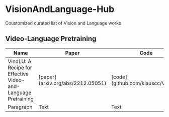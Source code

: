 # VisionAndLanguage-Hub
Coustomized curated list of Vision and Language works

## Video-Language Pretraining

| Name      | Paper |   Code  |
| ----------- | ----------- | ----------- |
| VindLU: A Recipe for Effective Video-and-Language Pretraining  | [paper] (arxiv.org/abs/2212.05051)  | [code] (github.com/klauscc/VindLU)  |
| Paragraph   | Text        | Text |
